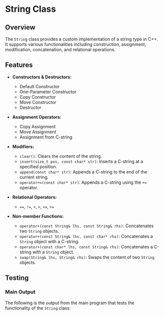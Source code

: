 # String Class

## Overview

The `String` class provides a custom implementation of a string type in C++. It supports various functionalities including construction, assignment, modification, concatenation, and relational operations. 

## Features

- **Constructors & Destructors:**
  - Default Constructor
  - One-Parameter Constructor
  - Copy Constructor
  - Move Constructor
  - Destructor

- **Assignment Operators:**
  - Copy Assignment
  - Move Assignment
  - Assignment from C-string

- **Modifiers:**
  - `clear()`: Clears the content of the string.
  - `insert(size_t pos, const char* str)`: Inserts a C-string at a specified position.
  - `append(const char* str)`: Appends a C-string to the end of the current string.
  - `operator+=(const char* str)`: Appends a C-string using the `+=` operator.

- **Relational Operators:**
  - `==`, `!=`, `<`, `>`, `<=`, `>=`

- **Non-member Functions:**
  - `operator+(const String& lhs, const String& rhs)`: Concatenates two `String` objects.
  - `operator+(const String& lhs, const char* rhs)`: Concatenates a `String` object with a C-string.
  - `operator+(const char* lhs, const String& rhs)`: Concatenates a C-string with a `String` object.
  - `swap(String& lhs, String& rhs)`: Swaps the content of two `String` objects.

## Testing

### Main Output

The following is the output from the main program that tests the functionality of the `String` class:

